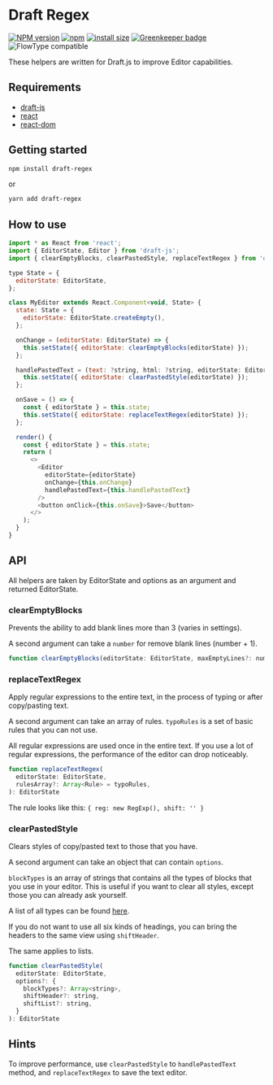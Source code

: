 # Draft Regex

[![NPM version](http://img.shields.io/npm/v/draft-regex.svg)](https://www.npmjs.org/package/draft-regex)
[![npm](https://img.shields.io/npm/dt/draft-regex.svg)](http://www.npmtrends.com/draft-regex)
[![install size](https://packagephobia.now.sh/badge?p=draft-regex@1.2.3)](https://packagephobia.now.sh/result?p=draft-regex@1.2.3)
[![Greenkeeper badge](https://badges.greenkeeper.io/YozhikM/draft-regex.svg)](https://greenkeeper.io/)
![FlowType compatible](https://img.shields.io/badge/flowtype-compatible-brightgreen.svg)

These helpers are written for Draft.js to improve Editor capabilities.

## Requirements

* [draft-js](https://github.com/facebook/draft-js)
* [react](https://github.com/facebook/react)
* [react-dom](https://github.com/facebook/react)

## Getting started

```bash
npm install draft-regex
```

or

```bash
yarn add draft-regex
```

## How to use

```js
import * as React from 'react';
import { EditorState, Editor } from 'draft-js';
import { clearEmptyBlocks, clearPastedStyle, replaceTextRegex } from 'draft-regex';

type State = {
  editorState: EditorState,
};

class MyEditor extends React.Component<void, State> {
  state: State = {
    editorState: EditorState.createEmpty(),
  };

  onChange = (editorState: EditorState) => {
    this.setState({ editorState: clearEmptyBlocks(editorState) });
  };

  handlePastedText = (text: ?string, html: ?string, editorState: EditorState) => {
    this.setState({ editorState: clearPastedStyle(editorState) });
  };

  onSave = () => {
    const { editorState } = this.state;
    this.setState({ editorState: replaceTextRegex(editorState) });
  };

  render() {
    const { editorState } = this.state;
    return (
      <>
        <Editor
          editorState={editorState}
          onChange={this.onChange}
          handlePastedText={this.handlePastedText}
        />
        <button onClick={this.onSave}>Save</button>
      </>
    );
  }
}
```

## API

All helpers are taken by EditorState and options as an argument and returned EditorState.

### clearEmptyBlocks

Prevents the ability to add blank lines more than 3 (varies in settings).

A second argument can take a `number` for remove blank lines (number + 1).

```js
function clearEmptyBlocks(editorState: EditorState, maxEmptyLines?: number = 2): EditorState
```

### replaceTextRegex

Apply regular expressions to the entire text, in the process of typing or after copy/pasting text.

A second argument can take an array of rules. `typoRules` is a set of basic rules that you can not use.

All regular expressions are used once in the entire text. If you use a lot of regular expressions, the performance of the editor can drop noticeably.

```js
function replaceTextRegex(
  editorState: EditorState,
  rulesArray?: Array<Rule> = typoRules,
): EditorState
```

The rule looks like this: `{ reg: new RegExp(), shift: '' }`

### clearPastedStyle

Clears styles of copy/pasted text to those that you have.

A second argument can take an object that can contain `options`.

`blockTypes` is an array of strings that contains all the types of blocks that you use in your editor. This is useful if you want to clear all styles, except those you can already ask yourself.

A list of all types can be found [here](https://draftjs.org/docs/api-reference-content-block.html#content).

If you do not want to use all six kinds of headings, you can bring the headers to the same view using `shiftHeader`.

The same applies to lists.

```js
function clearPastedStyle(
  editorState: EditorState,
  options?: {
    blockTypes?: Array<string>,
    shiftHeader?: string,
    shiftList?: string,
  }
): EditorState
```

## Hints

To improve performance, use `clearPastedStyle` to `handlePastedText` method, and `replaceTextRegex` to save the text editor.
